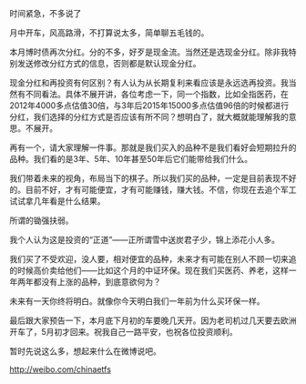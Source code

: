 
时间紧急，不多说了



月中开车，风高路滑，不打算说太多，简单聊五毛钱的。



本月博时债再次分红。分的不多，好歹是现金流。当然还是选现金分红。除非我特别发送修改分红方式的信息，否则都是默认现金分红。



现金分红和再投资有何区别？有人认为从长期复利来看应该是永远选再投资。我当然有不同看法。具体不展开讲，各位考虑一下，同一个指数，比如全指医药，在2012年4000多点估值30倍，与3年后2015年15000多点估值96倍的时候都进行分红，我们选择的分红方式是否应该有所不同？想明白了，就大概就能理解我的意思。不展开。



再有一个，请大家理解一件事。那就是我们买入的品种不是我们看好会短期拉升的品种。我们看的是3年、5年、10年甚至50年后它们能带给我们什么。



我们带着未来的视角，布局当下的棋子。所以我们买的品种，一定是目前表现不好的。目前不好，才有可能便宜，才有可能赚钱，赚大钱。不信，你现在去追个军工试试拿几年看是什么结果。



所谓的锄强扶弱。



我个人认为这是投资的“正道”——正所谓雪中送炭君子少，锦上添花小人多。



我们买了不受欢迎，没人要，相对便宜的品种，未来才有可能在别人不顾一切来追的时候高价卖给他们——比如这个月的中证环保。现在我们买医药、养老，这样一年两年都没有上涨的品种，到底意欲何为？



未来有一天你终将明白。就像你今天明白我们一年前为什么买环保一样。



最后跟大家预告一下，本月底下月初的车要晚几天开。因为老司机过几天要去欧洲开车了，5月初才回来。祝我自己一路平安，也祝各位投资顺利。



暂时先说这么多，想起来什么在微博说吧。



http://weibo.com/chinaetfs